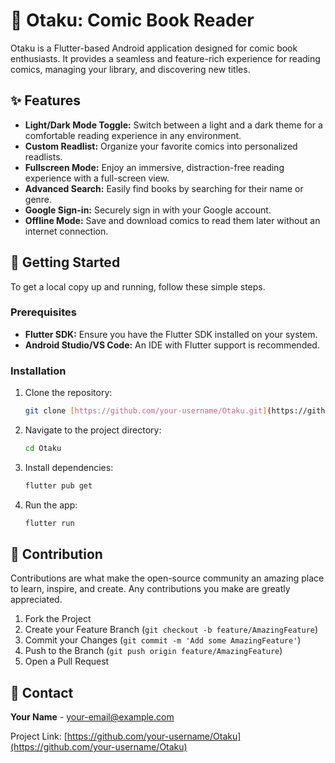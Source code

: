 # 📕 Otaku: Comic Book Reader

Otaku is a Flutter-based Android application designed for comic book enthusiasts. It provides a seamless and feature-rich experience for reading comics, managing your library, and discovering new titles.

## ✨ Features

* **Light/Dark Mode Toggle:** Switch between a light and a dark theme for a comfortable reading experience in any environment.
* **Custom Readlist:** Organize your favorite comics into personalized readlists.
* **Fullscreen Mode:** Enjoy an immersive, distraction-free reading experience with a full-screen view.
* **Advanced Search:** Easily find books by searching for their name or genre.
* **Google Sign-in:** Securely sign in with your Google account.
* **Offline Mode:** Save and download comics to read them later without an internet connection.

## 🚀 Getting Started

To get a local copy up and running, follow these simple steps.

### Prerequisites

* **Flutter SDK:** Ensure you have the Flutter SDK installed on your system.
* **Android Studio/VS Code:** An IDE with Flutter support is recommended.

### Installation

1.  Clone the repository:
    ```bash
    git clone [https://github.com/your-username/Otaku.git](https://github.com/your-username/Otaku.git)
    ```
2.  Navigate to the project directory:
    ```bash
    cd Otaku
    ```
3.  Install dependencies:
    ```bash
    flutter pub get
    ```
4.  Run the app:
    ```bash
    flutter run
    ```

## 🤝 Contribution

Contributions are what make the open-source community an amazing place to learn, inspire, and create. Any contributions you make are greatly appreciated.

1.  Fork the Project
2.  Create your Feature Branch (`git checkout -b feature/AmazingFeature`)
3.  Commit your Changes (`git commit -m 'Add some AmazingFeature'`)
4.  Push to the Branch (`git push origin feature/AmazingFeature`)
5.  Open a Pull Request


## 📧 Contact

**Your Name** - your-email@example.com

Project Link: [https://github.com/your-username/Otaku](https://github.com/your-username/Otaku)
